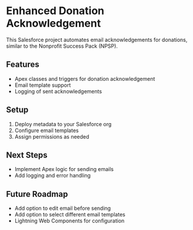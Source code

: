 # Enhanced Donation Acknowledgement

This Salesforce project automates email acknowledgements for donations, similar to the Nonprofit Success Pack (NPSP).

## Features
- Apex classes and triggers for donation acknowledgement
- Email template support
- Logging of sent acknowledgements

## Setup
1. Deploy metadata to your Salesforce org
2. Configure email templates
3. Assign permissions as needed

## Next Steps
- Implement Apex logic for sending emails
- Add logging and error handling

## Future Roadmap
* Add option to edit email before sending
* Add option to select different email templates
* Lightning Web Components for configuration